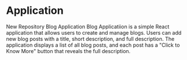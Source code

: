 # Application
New Repository
Blog Application
Blog Applicatiion is a simple React application that allows users to create and manage blogs.
Users can add new blog posts with a title, short description, and full description. 
The application displays a list of all blog posts, and each post has a "Click to Know More" button that reveals the full description.
